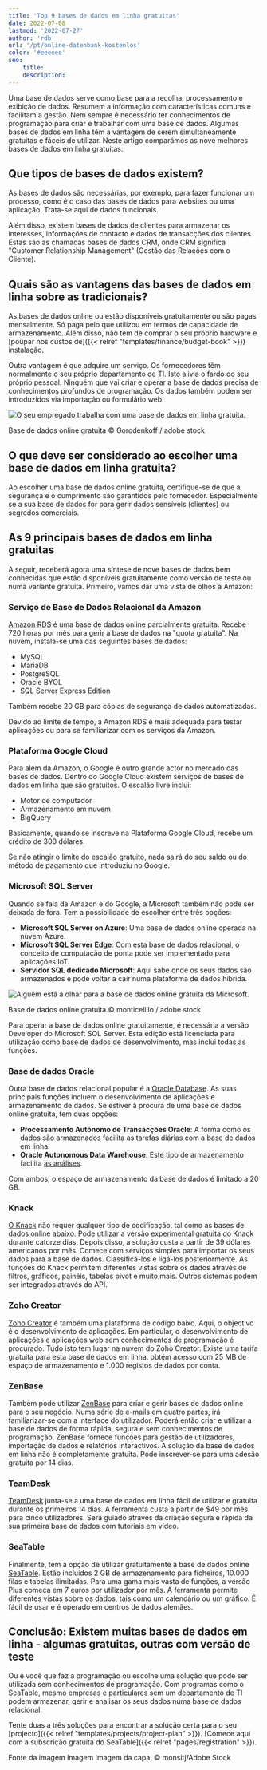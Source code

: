 ```yaml
---
title: 'Top 9 bases de dados em linha gratuitas'
date: 2022-07-08
lastmod: '2022-07-27'
author: 'rdb'
url: '/pt/online-datenbank-kostenlos'
color: '#eeeeee'
seo:
    title:
    description:
---
```


Uma base de dados serve como base para a recolha, processamento e exibição de dados. Resumem a informação com características comuns e facilitam a gestão. Nem sempre é necessário ter conhecimentos de programação para criar e trabalhar com uma base de dados. Algumas bases de dados em linha têm a vantagem de serem simultaneamente gratuitas e fáceis de utilizar. Neste artigo comparámos as nove melhores bases de dados em linha gratuitas.

## Que tipos de bases de dados existem?

As bases de dados são necessárias, por exemplo, para fazer funcionar um processo, como é o caso das bases de dados para websites ou uma aplicação. Trata-se aqui de dados funcionais.

Além disso, existem bases de dados de clientes para armazenar os interesses, informações de contacto e dados de transacções dos clientes. Estas são as chamadas bases de dados CRM, onde CRM significa "Customer Relationship Management" (Gestão das Relações com o Cliente).

## Quais são as vantagens das bases de dados em linha sobre as tradicionais?

As bases de dados online ou estão disponíveis gratuitamente ou são pagas mensalmente. Só paga pelo que utilizou em termos de capacidade de armazenamento. Além disso, não tem de comprar o seu próprio hardware e [poupar nos custos de]({{< relref "templates/finance/budget-book" >}}) instalação.

Outra vantagem é que adquire um serviço. Os fornecedores têm normalmente o seu próprio departamento de TI. Isto alivia o fardo do seu próprio pessoal. Ninguém que vai criar e operar a base de dados precisa de conhecimentos profundos de programação. Os dados também podem ser introduzidos via importação ou formulário web.

![O seu empregado trabalha com uma base de dados em linha gratuita.](Online-Datenbank-kostenlos_AdobeStock_163119186_bearbeitet-711x474.jpg)

Base de dados online gratuita © Gorodenkoff / adobe stock

## O que deve ser considerado ao escolher uma base de dados em linha gratuita?

Ao escolher uma base de dados online gratuita, certifique-se de que a segurança e o cumprimento são garantidos pelo fornecedor. Especialmente se a sua base de dados for para gerir dados sensíveis (clientes) ou segredos comerciais.

## As 9 principais bases de dados em linha gratuitas

A seguir, receberá agora uma síntese de nove bases de dados bem conhecidas que estão disponíveis gratuitamente como versão de teste ou numa variante gratuita. Primeiro, vamos dar uma vista de olhos à Amazon:

### Serviço de Base de Dados Relacional da Amazon

[Amazon RDS](https://aws.amazon.com/de/rds/) é uma base de dados online parcialmente gratuita. Recebe 720 horas por mês para gerir a base de dados na "quota gratuita". Na nuvem, instala-se uma das seguintes bases de dados:

- MySQL
- MariaDB
- PostgreSQL
- Oracle BYOL
- SQL Server Express Edition

Também recebe 20 GB para cópias de segurança de dados automatizadas.

Devido ao limite de tempo, a Amazon RDS é mais adequada para testar aplicações ou para se familiarizar com os serviços da Amazon.

### Plataforma Google Cloud

Para além da Amazon, o Google é outro grande actor no mercado das bases de dados. Dentro do Google Cloud existem serviços de bases de dados em linha que são gratuitos. O escalão livre inclui:

- Motor de computador
- Armazenamento em nuvem
- BigQuery

Basicamente, quando se inscreve na Plataforma Google Cloud, recebe um crédito de 300 dólares.

Se não atingir o limite do escalão gratuito, nada sairá do seu saldo ou do método de pagamento que introduziu no Google.

### Microsoft SQL Server

Quando se fala da Amazon e do Google, a Microsoft também não pode ser deixada de fora. Tem a possibilidade de escolher entre três opções:

- **Microsoft SQL Server on Azure**: Uma base de dados online operada na nuvem Azure.
- **Microsoft SQL Server Edge**: Com esta base de dados relacional, o conceito de computação de ponta pode ser implementado para aplicações IoT.
- **Servidor SQL dedicado Microsoft**: Aqui sabe onde os seus dados são armazenados e pode voltar a cair numa plataforma de dados híbrida.

![Alguém está a olhar para a base de dados online gratuita da Microsoft.](Online-Datenbank-kostenlos_AdobeStock_418493344_bearbeitet-711x474.jpg)

Base de dados online gratuita © monticellllo / adobe stock

Para operar a base de dados online gratuitamente, é necessária a versão Developer do Microsoft SQL Server. Esta edição está licenciada para utilização como base de dados de desenvolvimento, mas inclui todas as funções.

### Base de dados Oracle

Outra base de dados relacional popular é a [Oracle Database](https://www.oracle.com/de/database/). As suas principais funções incluem o desenvolvimento de aplicações e armazenamento de dados. Se estiver à procura de uma base de dados online gratuita, tem duas opções:

- **Processamento Autónomo de Transacções Oracle**: A forma como os dados são armazenados facilita as tarefas diárias com a base de dados em linha.
- **Oracle Autonomous Data Warehouse**: Este tipo de armazenamento facilita [as análises](https://seatable.io/pt/swot-analyse-template/).

Com ambos, o espaço de armazenamento da base de dados é limitado a 20 GB.

### Knack

[O Knack](https://www.knack.com/) não requer qualquer tipo de codificação, tal como as bases de dados online abaixo. Pode utilizar a versão experimental gratuita do Knack durante catorze dias. Depois disso, a solução custa a partir de 39 dólares americanos por mês. Comece com serviços simples para importar os seus dados para a base de dados. Classificá-los e ligá-los posteriormente. As funções do Knack permitem diferentes vistas sobre os dados através de filtros, gráficos, painéis, tabelas pivot e muito mais. Outros sistemas podem ser integrados através do API.

### Zoho Creator

[Zoho Creator](https://www.zoho.com/de/creator/) é também uma plataforma de código baixo. Aqui, o objectivo é o desenvolvimento de aplicações. Em particular, o desenvolvimento de aplicações e aplicações web sem conhecimentos de programação é procurado. Tudo isto tem lugar na nuvem do Zoho Creator. Existe uma tarifa gratuita para esta base de dados em linha: obtém acesso com 25 MB de espaço de armazenamento e 1.000 registos de dados por conta.

### ZenBase

Também pode utilizar [ZenBase](https://getzenbase.com/) para criar e gerir bases de dados online para o seu negócio. Numa série de e-mails em quatro partes, irá familiarizar-se com a interface do utilizador. Poderá então criar e utilizar a base de dados de forma rápida, segura e sem conhecimentos de programação. ZenBase fornece funções para gestão de utilizadores, importação de dados e relatórios interactivos. A solução da base de dados em linha não é completamente gratuita. Pode inscrever-se para uma adesão gratuita por 14 dias.

### TeamDesk

[TeamDesk](https://www.teamdesk.net/) junta-se a uma base de dados em linha fácil de utilizar e gratuita durante os primeiros 14 dias. A ferramenta custa a partir de $49 por mês para cinco utilizadores. Será guiado através da criação segura e rápida da sua primeira base de dados com tutoriais em vídeo.

### SeaTable

Finalmente, tem a opção de utilizar gratuitamente a base de dados online [SeaTable](https://seatable.io/pt/). Estão incluídos 2 GB de armazenamento para ficheiros, 10.000 filas e tabelas ilimitadas. Para uma gama mais vasta de funções, a versão Plus começa em 7 euros por utilizador por mês. A ferramenta permite diferentes vistas sobre os dados, tais como um calendário ou um gráfico. É fácil de usar e é operado em centros de dados alemães.

## Conclusão: Existem muitas bases de dados em linha - algumas gratuitas, outras com versão de teste

Ou é você que faz a programação ou escolhe uma solução que pode ser utilizada sem conhecimentos de programação. Com programas como o SeaTable, mesmo empresas e particulares sem um departamento de TI podem armazenar, gerir e analisar os seus dados numa base de dados relacional.

Tente duas a três soluções para encontrar a solução certa para o seu [projecto]({{< relref "templates/projects/project-plan" >}}). [Comece aqui com a subscrição gratuita do SeaTable]({{< relref "pages/registration" >}}).

Fonte da imagem Imagem Imagem da capa: © monsitj/Adobe Stock
